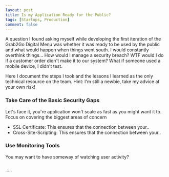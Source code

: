 ```yaml
---
layout: post
title: Is my Application Ready for the Public?
tags: [Startups, Production]
comment: false
---
```


A question I found asking myself while developing the first iteration of the Grab2Go Digital Menu was whether it was ready to be used by the public and what would happen when things went south. I would constantly overthink things... How would I manage a security breach? WTF would I do if a customer order didn't make it to our system? What if someone used a mobile device, I didn't test.

Here I document the steps I took and the lessons I learned as the only technical resource on the team. Hint: I'm still a newbie, take my advice at your own risk!

### Take Care of the Basic Security Gaps

Let's face it, you're application won't scale as fast as you might want it to. Focus on covering the biggest areas of concern
<ul>
    <li>SSL Certificate: This ensures that the connection between your..</li>
    <li>Cross-Site-Scripting: This ensures that the connection between your..</li>
</ul>

### Use Monitoring Tools

You may want to have someway of watching user activity?

### 


.....


